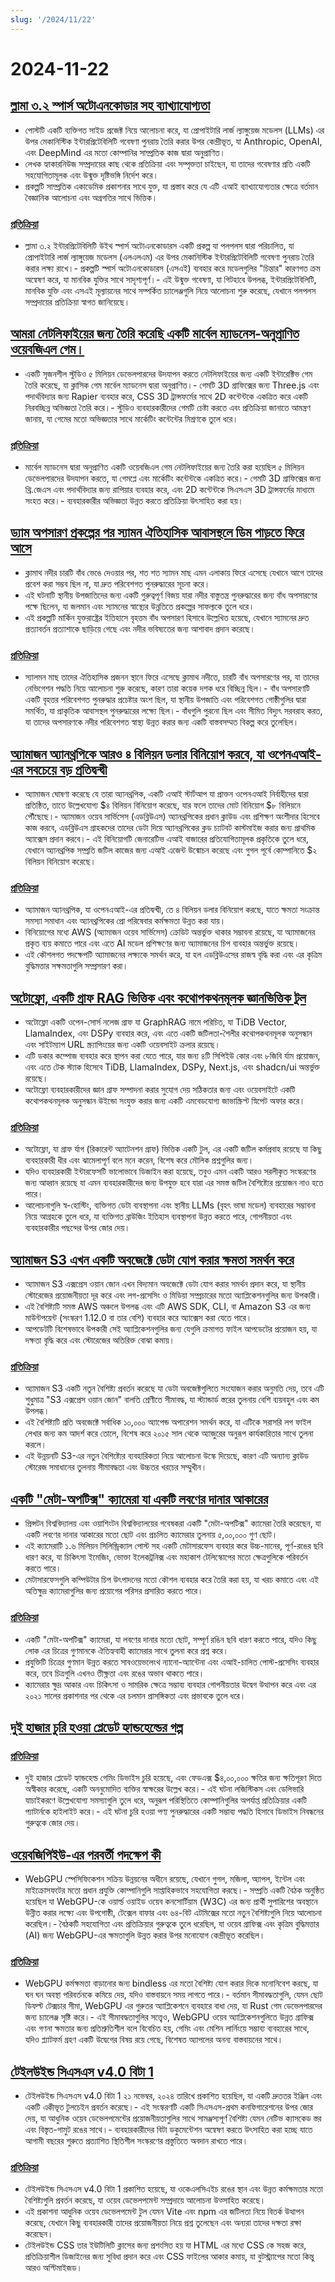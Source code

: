 ```yaml
---
slug: '/2024/11/22'
---
```


# 2024-11-22

## [ল্লামা ৩.২ স্পার্স অটোএনকোডার সহ ব্যাখ্যাযোগ্যতা](https://github.com/PaulPauls/llama3_interpretability_sae)

- পোস্টটি একটি ব্যক্তিগত সাইড প্রজেক্ট নিয়ে আলোচনা করে, যা প্রোপাইটারি লার্জ ল্যাঙ্গুয়েজ মডেলস (LLMs) এর উপর মেকানিস্টিক ইন্টারপ্রিটেবিলিটি গবেষণা পুনরায় তৈরি করার উপর কেন্দ্রীভূত, যা Anthropic, OpenAI, এবং DeepMind এর মতো কোম্পানির সাম্প্রতিক কাজ দ্বারা অনুপ্রাণিত।
- লেখক হ্যাকারনিউজ সম্প্রদায়ের কাছ থেকে প্রতিক্রিয়া এবং সম্পৃক্ততা চাইছেন, যা তাদের গবেষণার প্রতি একটি সহযোগিতামূলক এবং উন্মুক্ত দৃষ্টিভঙ্গি নির্দেশ করে।
- প্রকল্পটি সাম্প্রতিক একাডেমিক প্রকাশনার সাথে যুক্ত, যা প্রস্তাব করে যে এটি এআই ব্যাখ্যাযোগ্যতার ক্ষেত্রে বর্তমান বৈজ্ঞানিক আলোচনা এবং অগ্রগতির সাথে ভিত্তিক।

### [প্রতিক্রিয়া](https://news.ycombinator.com/item?id=42208383)

- ল্লামা ৩.২ ইন্টারপ্রিটেবিলিটি উইথ স্পার্স অটোএনকোডারস একটি প্রকল্প যা পলপলস দ্বারা পরিচালিত, যা প্রোপাইটারি লার্জ ল্যাঙ্গুয়েজ মডেলস (এলএলএম) এর উপর মেকানিস্টিক ইন্টারপ্রিটেবিলিটি গবেষণা পুনরায় তৈরি করার লক্ষ্য রাখে।- প্রকল্পটি স্পার্স অটোএনকোডারস (এসএই) ব্যবহার করে মডেলগুলির "চিন্তার" কারণগত ক্রম অন্বেষণ করে, যা মানবিক যুক্তির সাথে সাদৃশ্যপূর্ণ।- এই উন্মুক্ত গবেষণা, যা গিটহাবে উপলব্ধ, ইন্টারপ্রিটেবিলিটি, মানবিক যুক্তি এবং এসএই মূল্যায়নের সাথে সম্পর্কিত চ্যালেঞ্জগুলি নিয়ে আলোচনা শুরু করেছে, যেখানে পলপলস সম্প্রদায়ের প্রতিক্রিয়া স্বাগত জানিয়েছে।

## [আমরা নেটলিফাইয়ের জন্য তৈরি করেছি একটি মার্বেল ম্যাডনেস-অনুপ্রাণিত ওয়েবজিএল গেম।](https://5-million-devs.netlify.com/)

- একটি সৃজনশীল স্টুডিও ৫ মিলিয়ন ডেভেলপারদের উদযাপন করতে নেটলিফাইয়ের জন্য একটি ইন্টারেক্টিভ গেম তৈরি করেছে, যা ক্লাসিক গেম মার্বেল ম্যাডনেস দ্বারা অনুপ্রাণিত।- গেমটি 3D গ্রাফিক্সের জন্য Three.js এবং পদার্থবিদ্যার জন্য Rapier ব্যবহার করে, CSS 3D ট্রান্সফর্মের সাথে 2D কন্টেন্টকে একত্রিত করে একটি নিরবচ্ছিন্ন অভিজ্ঞতা তৈরি করে।- স্টুডিও ব্যবহারকারীদের গেমটি চেষ্টা করতে এবং প্রতিক্রিয়া জানাতে আমন্ত্রণ জানায়, যা গেমের মতো অভিজ্ঞতার সাথে মার্কেটিং কন্টেন্টের মিশ্রণকে তুলে ধরে।

### [প্রতিক্রিয়া](https://news.ycombinator.com/item?id=42212644)

- মার্বেল ম্যাডনেস দ্বারা অনুপ্রাণিত একটি ওয়েবজিএল গেম নেটলিফাইয়ের জন্য তৈরি করা হয়েছিল ৫ মিলিয়ন ডেভেলপারদের উদযাপন করতে, যা গেমপ্লে এবং মার্কেটিং কন্টেন্টকে একত্রিত করে।- গেমটি 3D গ্রাফিক্সের জন্য থ্রি.জেএস এবং পদার্থবিদ্যার জন্য রাপিয়ার ব্যবহার করে, এবং 2D কন্টেন্টকে সিএসএস 3D ট্রান্সফর্মের মাধ্যমে সংহত করে।- ব্যবহারকারীর অভিজ্ঞতা উন্নত করতে প্রতিক্রিয়া উৎসাহিত করা হয়।

## [ড্যাম অপসারণ প্রকল্পের পর স্যামন ঐতিহাসিক আবাসস্থলে ডিম পাড়তে ফিরে আসে](https://www.opb.org/article/2024/11/17/salmon-return-to-lay-eggs-in-historic-habitat-after-largest-dam-removal-project-in-us-history/)

- ক্লামাথ নদীর চারটি বাঁধ ভেঙে দেওয়ার পর, শত শত স্যামন মাছ এমন এলাকায় ফিরে এসেছে যেখানে আগে তাদের প্রবেশ করা সম্ভব ছিল না, যা দ্রুত পরিবেশগত পুনরুদ্ধারের সূচনা করে।
- এই ঘটনাটি স্থানীয় উপজাতিদের জন্য একটি গুরুত্বপূর্ণ বিজয় যারা নদীর বাস্তুতন্ত্র পুনরুদ্ধারের জন্য বাঁধ অপসারণের পক্ষে ছিলেন, যা জলমান এবং স্যামনের স্বাস্থ্যের উন্নতিতে প্রকল্পের সাফল্যকে তুলে ধরে।
- এই প্রকল্পটি মার্কিন যুক্তরাষ্ট্রের ইতিহাসে বৃহত্তম বাঁধ অপসারণ হিসাবে উল্লেখিত হয়েছে, যেখানে স্যামনের দ্রুত প্রত্যাবর্তন প্রত্যাশাকে ছাড়িয়ে গেছে এবং নদীর ভবিষ্যতের জন্য আশাবাদ প্রদান করেছে।

### [প্রতিক্রিয়া](https://news.ycombinator.com/item?id=42213663)

- স্যালমন মাছ তাদের ঐতিহাসিক প্রজনন স্থানে ফিরে এসেছে ক্লামাথ নদীতে, চারটি বাঁধ অপসারণের পর, যা তাদের নেভিগেশন পদ্ধতি নিয়ে আলোচনা শুরু করেছে, কারণ তারা কয়েক দশক ধরে বিচ্ছিন্ন ছিল।- বাঁধ অপসারণটি একটি বৃহত্তর পরিবেশগত পুনরুদ্ধার প্রচেষ্টার অংশ ছিল, যা স্থানীয় উপজাতি এবং পরিবেশগত গোষ্ঠীগুলির দ্বারা সমর্থিত, যা প্রাকৃতিক আবাসস্থল পুনরুদ্ধারের লক্ষ্যে ছিল।- বাঁধগুলি পুরনো ছিল এবং সীমিত বিদ্যুৎ সরবরাহ করত, যা তাদের অপসারণকে নদীর পরিবেশগত স্বাস্থ্য উন্নত করার জন্য একটি বাস্তবসম্মত বিকল্প করে তুলেছিল।

## [অ্যামাজন অ্যানথ্রপিকে আরও ৪ বিলিয়ন ডলার বিনিয়োগ করবে, যা ওপেনএআই-এর সবচেয়ে বড় প্রতিদ্বন্দ্বী](https://www.cnbc.com/2024/11/22/amazon-to-invest-another-4-billion-in-anthropic-openais-biggest-rival.html)

- অ্যামাজন ঘোষণা করেছে যে তারা অ্যানথ্রপিক, একটি এআই স্টার্টআপ যা প্রাক্তন ওপেনএআই নির্বাহীদের দ্বারা প্রতিষ্ঠিত, তাতে উল্লেখযোগ্য $৪ বিলিয়ন বিনিয়োগ করেছে, যার ফলে তাদের মোট বিনিয়োগ $৮ বিলিয়নে পৌঁছেছে।- অ্যামাজন ওয়েব সার্ভিসেস (এডব্লিউএস) অ্যানথ্রপিকের প্রধান ক্লাউড এবং প্রশিক্ষণ অংশীদার হিসেবে কাজ করবে, এডব্লিউএস গ্রাহকদের তাদের ডেটা দিয়ে অ্যানথ্রপিকের ক্লড চ্যাটবট কাস্টমাইজ করার জন্য প্রাথমিক অ্যাক্সেস প্রদান করবে।- এই বিনিয়োগটি জেনারেটিভ এআই বাজারের প্রতিযোগিতামূলক প্রকৃতিকে তুলে ধরে, যেখানে অ্যানথ্রপিক সম্প্রতি জটিল কাজের জন্য এআই এজেন্ট উন্মোচন করেছে এবং গুগল পূর্বে কোম্পানিতে $২ বিলিয়ন বিনিয়োগ করেছে।

### [প্রতিক্রিয়া](https://news.ycombinator.com/item?id=42215126)

- অ্যামাজন অ্যানথ্রপিক, যা ওপেনএআই-এর প্রতিদ্বন্দ্বী, তে ৪ বিলিয়ন ডলার বিনিয়োগ করছে, যাতে ক্ষমতা সংক্রান্ত সমস্যা সমাধান এবং অ্যানথ্রপিকের প্রো পরিষেবার কর্মক্ষমতা উন্নত করা যায়।
- বিনিয়োগের মধ্যে AWS (অ্যামাজন ওয়েব সার্ভিসেস) ক্রেডিট অন্তর্ভুক্ত থাকার সম্ভাবনা রয়েছে, যা অ্যামাজনের প্রকৃত ব্যয় কমাতে পারে এবং এতে AI মডেল প্রশিক্ষণের জন্য অ্যামাজনের চিপ ব্যবহার অন্তর্ভুক্ত রয়েছে।
- এই কৌশলগত পদক্ষেপটি অ্যামাজনের লক্ষ্যকে সমর্থন করে, যা হল এডব্লিউএসের রাজস্ব বৃদ্ধি করা এবং এর কৃত্রিম বুদ্ধিমত্তার সক্ষমতাগুলি সম্প্রসারণ করা।

## [অটোফ্লো, একটি গ্রাফ RAG ভিত্তিক এবং কথোপকথনমূলক জ্ঞানভিত্তিক টুল](https://github.com/pingcap/autoflow)

- অটোফ্লো একটি ওপেন-সোর্স নলেজ গ্রাফ যা GraphRAG নামে পরিচিত, যা TiDB Vector, LlamaIndex, এবং DSPy ব্যবহার করে, এবং এতে একটি জটিলতা-শৈলীর কথোপকথনমূলক অনুসন্ধান এবং সাইটম্যাপ URL স্ক্র্যাপিংয়ের জন্য একটি ওয়েবসাইট ক্রলার রয়েছে।
- এটি ডকার কম্পোজ ব্যবহার করে স্থাপন করা যেতে পারে, যার জন্য ৪টি সিপিইউ কোর এবং ৮জিবি র্যাম প্রয়োজন, এবং এতে টেক স্ট্যাক হিসেবে TiDB, LlamaIndex, DSPy, Next.js, এবং shadcn/ui অন্তর্ভুক্ত রয়েছে।
- অটোফ্লো ব্যবহারকারীদের জ্ঞান গ্রাফ সম্পাদনা করার সুযোগ দেয় সঠিকতার জন্য এবং ওয়েবসাইটে একটি কথোপকথনমূলক অনুসন্ধান উইন্ডো সংযুক্ত করার জন্য একটি এমবেডযোগ্য জাভাস্ক্রিপ্ট স্নিপেট অফার করে।

### [প্রতিক্রিয়া](https://news.ycombinator.com/item?id=42210689)

- অটোফ্লো, যা গ্রাফ র্যাগ (রিকারেন্ট অ্যাটেনশন গ্রাফ) ভিত্তিক একটি টুল, এর একটি জটিল কর্মপ্রবাহ রয়েছে যা কিছু ব্যবহারকারী ধীর এবং ঝামেলাপূর্ণ বলে মনে করেন, বিশেষ করে মৌলিক প্রশ্নগুলির জন্য।
- যদিও ব্যবহারকারী ইন্টারফেসটি ভালোভাবে ডিজাইন করা হয়েছে, তবুও এমন একটি আরও সরলীকৃত সংস্করণের জন্য আহ্বান রয়েছে যা এমন ব্যবহারকারীদের জন্য উপযুক্ত হবে যারা এর সমস্ত জটিল বৈশিষ্ট্যের প্রয়োজন নাও হতে পারে।
- আলোচনাগুলি স্ব-হোস্টিং, ব্যক্তিগত ডেটা ব্যবস্থাপনা এবং স্থানীয় LLMs (বৃহৎ ভাষা মডেল) ব্যবহারের সম্ভাবনা নিয়ে আগ্রহকে তুলে ধরে, যা ব্যক্তিগত ব্রাউজিং ইতিহাস ব্যবস্থাপনা উন্নত করতে পারে, গোপনীয়তা এবং ব্যবহারকারীর পছন্দের উপর জোর দেয়।

## [অ্যামাজন S3 এখন একটি অবজেক্টে ডেটা যোগ করার ক্ষমতা সমর্থন করে](https://aws.amazon.com/about-aws/whats-new/2024/11/amazon-s3-express-one-zone-append-data-object/)

- অ্যামাজন S3 এক্সপ্রেস ওয়ান জোন এখন বিদ্যমান অবজেক্টে ডেটা যোগ করার সমর্থন প্রদান করে, যা স্থানীয় স্টোরেজের প্রয়োজনীয়তা দূর করে এবং লগ-প্রসেসিং ও মিডিয়া সম্প্রচারের মতো অ্যাপ্লিকেশনগুলির জন্য উপকারী।
- এই বৈশিষ্ট্যটি সমস্ত AWS অঞ্চলে উপলব্ধ এবং এটি AWS SDK, CLI, বা Amazon S3 এর জন্য মাউন্টপয়েন্ট (সংস্করণ 1.12.0 বা তার বেশি) ব্যবহার করে অ্যাক্সেস করা যেতে পারে।
- আপডেটটি বিশেষভাবে উপকারী সেই অ্যাপ্লিকেশনগুলির জন্য যেগুলি ক্রমাগত ফাইল আপডেটের প্রয়োজন হয়, যা দক্ষতা বৃদ্ধি করে এবং স্টোরেজের অতিরিক্ত বোঝা কমায়।

### [প্রতিক্রিয়া](https://news.ycombinator.com/item?id=42211280)

- অ্যামাজন S3 একটি নতুন বৈশিষ্ট্য প্রবর্তন করেছে যা ডেটা অবজেক্টগুলিতে সংযোজন করার অনুমতি দেয়, তবে এটি শুধুমাত্র "S3 এক্সপ্রেস ওয়ান জোন" বালতি শ্রেণীতে সীমাবদ্ধ, যা স্ট্যান্ডার্ড স্তরের তুলনায় বেশি ব্যয়বহুল এবং কম উপলব্ধ।
- এই বৈশিষ্ট্যটি প্রতি অবজেক্টে সর্বাধিক ১০,০০০ অ্যাপেন্ড অপারেশন সমর্থন করে, যা এটিকে সরাসরি লগ ফাইল লেখার জন্য কম আদর্শ করে তোলে, বিশেষ করে ২০১৫ সাল থেকে অ্যাজুরের অনুরূপ কার্যকারিতার সাথে তুলনা করলে।
- এই উন্নয়নটি S3-এর নতুন বৈশিষ্ট্যের ব্যবহারিকতা নিয়ে আলোচনা উস্কে দিয়েছে, কারণ এটি অন্যান্য ক্লাউড স্টোরেজ সমাধানের তুলনায় সীমাবদ্ধতা এবং উচ্চতর খরচের সম্মুখীন।

## [একটি "মেটা-অপটিক্স" ক্যামেরা যা একটি লবণের দানার আকারের](https://cacm.acm.org/news/a-camera-the-size-of-a-grain-of-salt-could-change-imaging-as-we-know-it/)

- প্রিন্সটন বিশ্ববিদ্যালয় এবং ওয়াশিংটন বিশ্ববিদ্যালয়ের গবেষকরা একটি "মেটা-অপটিক্স" ক্যামেরা তৈরি করেছেন, যা একটি লবণের দানার আকারের মতো ছোট এবং প্রচলিত ক্যামেরার তুলনায় ৫,০০,০০০ গুণ ছোট।
- এই ক্যামেরাটি ১.৬ মিলিয়ন সিলিন্ড্রিক্যাল পোস্ট সহ একটি মেটাসারফেস ব্যবহার করে উচ্চ-মানের, পূর্ণ-রঙের ছবি ধারণ করে, যা চিকিৎসা ইমেজিং, ভোক্তা ইলেকট্রনিক্স এবং মহাকাশ টেলিস্কোপের মতো ক্ষেত্রগুলিকে পরিবর্তন করতে পারে।
- মেটাসারফেসগুলি কম্পিউটার চিপ উৎপাদনের মতো কৌশল ব্যবহার করে তৈরি করা হয়, যা খরচ কমাতে এবং এই অতিক্ষুদ্র ক্যামেরাগুলির জন্য প্রয়োগের পরিসর প্রসারিত করতে পারে।

### [প্রতিক্রিয়া](https://news.ycombinator.com/item?id=42212992)

- একটি "মেটা-অপটিক্স" ক্যামেরা, যা লবণের দানার মতো ছোট, সম্পূর্ণ রঙিন ছবি ধারণ করতে পারে, যদিও কিছু লোক এর চিত্রের গুণমানকে ঐতিহ্যবাহী ক্যামেরার সাথে তুলনা করে প্রশ্ন করে।
- প্রযুক্তিটি চিত্রের গুণমান উন্নত করতে সাবওয়েভলেংথ ন্যানো-অ্যান্টেনা এবং এআই-চালিত পোস্ট-প্রসেসিং ব্যবহার করে, তবে চিত্রগুলি এখনও তীক্ষ্ণতা এবং রঙের অভাব থাকতে পারে।
- ক্যামেরার ক্ষুদ্র আকার এবং চিকিৎসা ও সামরিক ক্ষেত্রে সম্ভাব্য ব্যবহার গোপনীয়তার উদ্বেগ উত্থাপন করে এবং এর ২০২১ সালের প্রকাশনার পর থেকে এর চলমান প্রাসঙ্গিকতা এবং প্রভাবকে তুলে ধরে।

## [দুই হাজার চুরি হওয়া প্লেডেট হ্যান্ডহেল্ডের গল্প](https://podcast.play.date/episodes/s01e31/)

### [প্রতিক্রিয়া](https://news.ycombinator.com/item?id=42211689)

- দুই হাজার প্লেডেট হ্যান্ডহেল্ড গেমিং ডিভাইস চুরি হয়েছে, এবং ফেডএক্স $৪,০০,০০০ ক্ষতির জন্য ক্ষতিপূরণ দিতে অস্বীকার করেছে, একটি অননুমোদিত ব্যক্তির স্বাক্ষরের উল্লেখ করে।- এই ঘটনা লজিস্টিকস এবং ডেলিভারি যাচাইকরণে উল্লেখযোগ্য সমস্যাগুলি তুলে ধরে, অনুরূপ পরিস্থিতিতে কোম্পানিগুলির অপর্যাপ্ত প্রতিক্রিয়ার একটি প্যাটার্নকে হাইলাইট করে।- এই ঘটনা চুরি হওয়া পণ্য পুনরুদ্ধারের একটি সম্ভাব্য পদ্ধতি হিসাবে ডিভাইস নিবন্ধনের গুরুত্বকে জোর দেয়।

## [ওয়েবজিপিইউ-এর পরবর্তী পদক্ষেপ কী](https://developer.chrome.com/blog/next-for-webgpu)

- WebGPU স্পেসিফিকেশন সক্রিয় উন্নয়নের অধীনে রয়েছে, যেখানে গুগল, মজিলা, অ্যাপল, ইন্টেল এবং মাইক্রোসফটের মতো প্রধান প্রযুক্তি কোম্পানিগুলি সাপ্তাহিকভাবে সহযোগিতা করছে।- সম্প্রতি একটি বৈঠক অনুষ্ঠিত হয়েছিল যা WebGPU-কে ওয়ার্ল্ড ওয়াইড ওয়েব কনসোর্টিয়াম (W3C) এর জন্য প্রার্থী সুপারিশের অবস্থানে উন্নীত করার লক্ষ্যে এবং উপগোষ্ঠী, টেক্সেল বাফার এবং ৬৪-বিট এটমিক্সের মতো নতুন বৈশিষ্ট্যগুলি নিয়ে আলোচনা করেছিল।- বৈঠকটি সহযোগিতা এবং প্রতিক্রিয়ার গুরুত্বকে তুলে ধরেছিল, যা ওয়েব গ্রাফিক্স এবং কৃত্রিম বুদ্ধিমত্তার (AI) জন্য WebGPU-এর ক্ষমতাগুলি উন্নত করার উপর মনোযোগ কেন্দ্রীভূত করেছিল।

### [প্রতিক্রিয়া](https://news.ycombinator.com/item?id=42209272)

- WebGPU কর্মক্ষমতা বাড়ানোর জন্য bindless এর মতো বৈশিষ্ট্য যোগ করার দিকে মনোনিবেশ করছে, যা ঘন ঘন অবস্থা পরিবর্তনকে কমিয়ে দেয়, যদিও বাস্তবায়নে সময় লাগতে পারে।- বর্তমান সীমাবদ্ধতাগুলি, যেমন ছোট ডিফল্ট টেক্সচার সীমা, WebGPU এর গুরুতর অ্যাপ্লিকেশনে ব্যবহারে বাধা দেয়, যা Rust গেম ডেভেলপারদের জন্য চ্যালেঞ্জ সৃষ্টি করে।- এই সীমাবদ্ধতাগুলির সত্ত্বেও, WebGPU ওয়েব অ্যাপ্লিকেশনগুলিতে উন্নত গ্রাফিক্স এবং গণনা ক্ষমতার জন্য প্রতিশ্রুতিশীল বলে বিবেচিত হয়, গেমিং এবং মেশিন লার্নিংয়ে সম্ভাব্য ব্যবহারের সাথে, যদিও প্ল্যাটফর্ম গ্রহণ একটি উদ্বেগের বিষয় রয়ে গেছে, বিশেষত অ্যাপলের অনন্য বাস্তবায়নের সাথে।

## [টেইলউইন্ড সিএসএস v4.0 বিটা 1](https://tailwindcss.com/blog/tailwindcss-v4-beta)

- টেইলউইন্ড সিএসএস v4.0 বিটা 1 ২১ নভেম্বর, ২০২৪ তারিখে প্রকাশিত হয়েছিল, যা একটি দ্রুততর ইঞ্জিন এবং একটি একীভূত টুলচেইন প্রবর্তন করেছে।- এই সংস্করণটি একটি সিএসএস-প্রথম কনফিগারেশনের উপর জোর দেয়, যা আধুনিক ওয়েব ডেভেলপমেন্টের প্রয়োজনীয়তাগুলির সাথে সামঞ্জস্যপূর্ণ বৈশিষ্ট্য যেমন নেটিভ ক্যাসকেড স্তর এবং বিস্তৃত-গামুট রঙের সাথে।- ব্যবহারকারীদের বিটা ডকুমেন্টেশন অন্বেষণ করতে উৎসাহিত করা হচ্ছে যাতে আগামী বছরের শুরুতে প্রত্যাশিত স্থিতিশীল সংস্করণের প্রস্তুতিতে অবদান রাখতে পারে।

### [প্রতিক্রিয়া](https://news.ycombinator.com/item?id=42210553)

- টেইলউইন্ড সিএসএস v4.0 বিটা 1 প্রকাশিত হয়েছে, যা ওকেএলসিএইচ রঙের স্থান এবং উন্নত কর্মক্ষমতার মতো বৈশিষ্ট্যগুলি প্রবর্তন করেছে, যা ওয়েব ডেভেলপমেন্ট সম্প্রদায়ে আলোচনা উত্সাহিত করেছে।
- এই প্রকাশনা আধুনিক ওয়েব ডেভেলপমেন্ট টুল যেমন Vite এবং npm এর জটিলতা নিয়ে বিতর্ক উত্থাপন করেছে, যেখানে কিছু ব্যবহারকারী তাদের প্রয়োজনীয়তা নিয়ে প্রশ্ন তুলেছেন এবং অন্যরা তাদের দক্ষতা রক্ষা করেছেন।
- টেইলউইন্ড CSS তার ইউটিলিটি ক্লাসের জন্য প্রশংসিত হয় যা HTML এর মধ্যে CSS কে সহজ করে, প্রতিক্রিয়াশীল ডিজাইনের জন্য সুবিধা প্রদান করে এবং CSS ফাইলের আকার কমায়, যা বুটস্ট্র্যাপের মতো কিন্তু আরও অপ্টিমাইজড।

<head>
  <meta property="og:title" content="ল্লামা ৩.২ স্পার্স অটোএনকোডার সহ ব্যাখ্যাযোগ্যতা" />
  <meta property="og:type" content="website" />
  <meta property="og:image" content="https://og.cho.sh/api/og/?title=%E0%A6%B2%E0%A7%8D%E0%A6%B2%E0%A6%BE%E0%A6%AE%E0%A6%BE%20%E0%A7%A9.%E0%A7%A8%20%E0%A6%B8%E0%A7%8D%E0%A6%AA%E0%A6%BE%E0%A6%B0%E0%A7%8D%E0%A6%B8%20%E0%A6%85%E0%A6%9F%E0%A7%8B%E0%A6%8F%E0%A6%A8%E0%A6%95%E0%A7%8B%E0%A6%A1%E0%A6%BE%E0%A6%B0%20%E0%A6%B8%E0%A6%B9%20%E0%A6%AC%E0%A7%8D%E0%A6%AF%E0%A6%BE%E0%A6%96%E0%A7%8D%E0%A6%AF%E0%A6%BE%E0%A6%AF%E0%A7%8B%E0%A6%97%E0%A7%8D%E0%A6%AF%E0%A6%A4%E0%A6%BE&subheading=%E0%A6%B6%E0%A7%81%E0%A6%95%E0%A7%8D%E0%A6%B0%E0%A6%AC%E0%A6%BE%E0%A6%B0%2C%20%E0%A7%A8%E0%A7%A8%20%E0%A6%A8%E0%A6%AD%E0%A7%87%E0%A6%AE%E0%A7%8D%E0%A6%AC%E0%A6%B0%2C%20%E0%A7%A8%E0%A7%A6%E0%A7%A8%E0%A7%AA%3A%20%E0%A6%B9%E0%A7%8D%E0%A6%AF%E0%A6%BE%E0%A6%95%E0%A6%BE%E0%A6%B0%20%E0%A6%A8%E0%A6%BF%E0%A6%89%E0%A6%9C%20%E0%A6%B8%E0%A6%BE%E0%A6%B0%E0%A6%B8%E0%A6%82%E0%A6%95%E0%A7%8D%E0%A6%B7%E0%A7%87%E0%A6%AA" />
</head>
